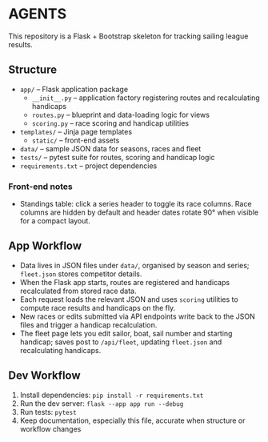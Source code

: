 # AGENTS

This repository is a Flask + Bootstrap skeleton for tracking sailing league results.

## Structure
- `app/` – Flask application package
  - `__init__.py` – application factory registering routes and recalculating handicaps
  - `routes.py` – blueprint and data-loading logic for views
  - `scoring.py` – race scoring and handicap utilities
- `templates/` – Jinja page templates
  - `static/` – front-end assets
- `data/` – sample JSON data for seasons, races and fleet
- `tests/` – pytest suite for routes, scoring and handicap logic
- `requirements.txt` – project dependencies

### Front-end notes
- Standings table: click a series header to toggle its race columns. Race columns are hidden by default and header dates rotate 90° when visible for a compact layout.

## App Workflow
- Data lives in JSON files under `data/`, organised by season and series; `fleet.json` stores competitor details.
- When the Flask app starts, routes are registered and handicaps recalculated from stored race data.
- Each request loads the relevant JSON and uses `scoring` utilities to compute race results and handicaps on the fly.
- New races or edits submitted via API endpoints write back to the JSON files and trigger a handicap recalculation.
- The fleet page lets you edit sailor, boat, sail number and starting handicap; saves post to `/api/fleet`, updating `fleet.json` and recalculating handicaps.

## Dev Workflow
1. Install dependencies: `pip install -r requirements.txt`
2. Run the dev server: `flask --app app run --debug`
3. Run tests: `pytest`
4. Keep documentation, especially this file, accurate when structure or workflow changes
